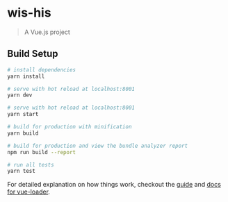 # wis-his

> A Vue.js project

## Build Setup

``` bash
# install dependencies
yarn install

# serve with hot reload at localhost:8001
yarn dev

# serve with hot reload at localhost:8001
yarn start

# build for production with minification
yarn build

# build for production and view the bundle analyzer report
npm run build --report

# run all tests
yarn test
```

For detailed explanation on how things work, checkout the [guide](http://vuejs-templates.github.io/webpack/) and [docs for vue-loader](http://vuejs.github.io/vue-loader).
